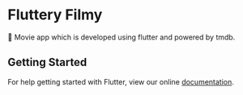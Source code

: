 # Fluttery Filmy

🎥 Movie app which is developed using flutter and powered by tmdb.

## Getting Started

For help getting started with Flutter, view our online
[documentation](https://flutter.io/).
